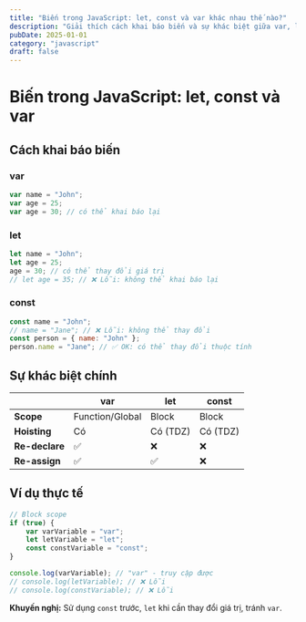 ```yaml
---
title: "Biến trong JavaScript: let, const và var khác nhau thế nào?"
description: "Giải thích cách khai báo biến và sự khác biệt giữa var, let, const trong JavaScript"
pubDate: 2025-01-01
category: "javascript"
draft: false
---
```


# Biến trong JavaScript: let, const và var

## Cách khai báo biến

### var
```javascript
var name = "John";
var age = 25;
var age = 30; // có thể khai báo lại
```

### let 
```javascript
let name = "John";
let age = 25;
age = 30; // có thể thay đổi giá trị
// let age = 35; // ❌ Lỗi: không thể khai báo lại
```

### const
```javascript
const name = "John";
// name = "Jane"; // ❌ Lỗi: không thể thay đổi
const person = { name: "John" };
person.name = "Jane"; // ✅ OK: có thể thay đổi thuộc tính
```

## Sự khác biệt chính

| | var | let | const |
|---|---|---|---|
| **Scope** | Function/Global | Block | Block |
| **Hoisting** | Có | Có (TDZ) | Có (TDZ) |
| **Re-declare** | ✅ | ❌ | ❌ |
| **Re-assign** | ✅ | ✅ | ❌ |

## Ví dụ thực tế

```javascript
// Block scope
if (true) {
    var varVariable = "var";
    let letVariable = "let";
    const constVariable = "const";
}

console.log(varVariable); // "var" - truy cập được
// console.log(letVariable); // ❌ Lỗi
// console.log(constVariable); // ❌ Lỗi
```

**Khuyến nghị:** Sử dụng `const` trước, `let` khi cần thay đổi giá trị, tránh `var`.